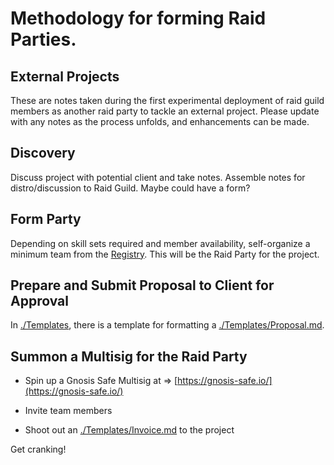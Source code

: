 # Methodology for forming Raid Parties.

## External Projects

These are notes taken during the first experimental deployment of raid guild members as another raid party to tackle an external project. Please update with any notes as the process unfolds, and enhancements can be made.

## Discovery

Discuss project with potential client and take notes. Assemble notes for distro/discussion to Raid Guild. Maybe could have a form?

## Form Party

Depending on skill sets required and member availability, self-organize a minimum team from the [Registry](./Registry.md). This will be the Raid Party for the project.

## Prepare and Submit Proposal to Client for Approval

In [./Templates](Templates), there is a template for formatting a [./Templates/Proposal.md](Proposal).

## **Summon a Multisig for the Raid Party**

- Spin up a Gnosis Safe Multisig at ⇒ [https://gnosis-safe.io/](https://gnosis-safe.io/)

- Invite team members

- Shoot out an [./Templates/Invoice.md](Invoice) to the project

Get cranking!
